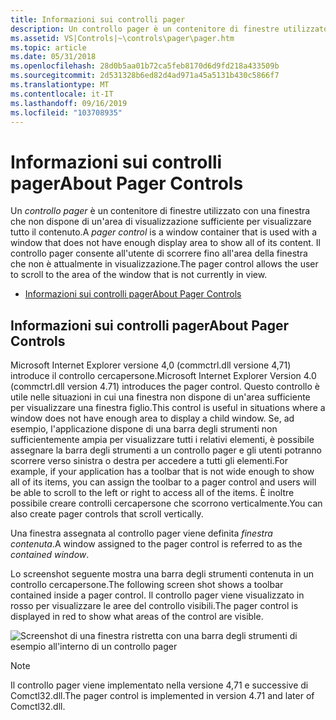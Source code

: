 ```yaml
---
title: Informazioni sui controlli pager
description: Un controllo pager è un contenitore di finestre utilizzato con una finestra che non dispone di un'area di visualizzazione sufficiente per visualizzare tutto il contenuto.
ms.assetid: VS|Controls|~\controls\pager\pager.htm
ms.topic: article
ms.date: 05/31/2018
ms.openlocfilehash: 28d0b5aa01b72ca5feb8170d6d9fd218a433509b
ms.sourcegitcommit: 2d531328b6ed82d4ad971a45a5131b430c5866f7
ms.translationtype: MT
ms.contentlocale: it-IT
ms.lasthandoff: 09/16/2019
ms.locfileid: "103708935"
---
```

# <a name="about-pager-controls"></a><span data-ttu-id="a11f8-103">Informazioni sui controlli pager</span><span class="sxs-lookup"><span data-stu-id="a11f8-103">About Pager Controls</span></span>

<span data-ttu-id="a11f8-104">Un *controllo pager* è un contenitore di finestre utilizzato con una finestra che non dispone di un'area di visualizzazione sufficiente per visualizzare tutto il contenuto.</span><span class="sxs-lookup"><span data-stu-id="a11f8-104">A *pager control* is a window container that is used with a window that does not have enough display area to show all of its content.</span></span> <span data-ttu-id="a11f8-105">Il controllo pager consente all'utente di scorrere fino all'area della finestra che non è attualmente in visualizzazione.</span><span class="sxs-lookup"><span data-stu-id="a11f8-105">The pager control allows the user to scroll to the area of the window that is not currently in view.</span></span>

-   [<span data-ttu-id="a11f8-106">Informazioni sui controlli pager</span><span class="sxs-lookup"><span data-stu-id="a11f8-106">About Pager Controls</span></span>](#about-pager-controls)

## <a name="about-pager-controls"></a><span data-ttu-id="a11f8-107">Informazioni sui controlli pager</span><span class="sxs-lookup"><span data-stu-id="a11f8-107">About Pager Controls</span></span>

<span data-ttu-id="a11f8-108">Microsoft Internet Explorer versione 4,0 (commctrl.dll versione 4,71) introduce il controllo cercapersone.</span><span class="sxs-lookup"><span data-stu-id="a11f8-108">Microsoft Internet Explorer Version 4.0 (commctrl.dll version 4.71) introduces the pager control.</span></span> <span data-ttu-id="a11f8-109">Questo controllo è utile nelle situazioni in cui una finestra non dispone di un'area sufficiente per visualizzare una finestra figlio.</span><span class="sxs-lookup"><span data-stu-id="a11f8-109">This control is useful in situations where a window does not have enough area to display a child window.</span></span> <span data-ttu-id="a11f8-110">Se, ad esempio, l'applicazione dispone di una barra degli strumenti non sufficientemente ampia per visualizzare tutti i relativi elementi, è possibile assegnare la barra degli strumenti a un controllo pager e gli utenti potranno scorrere verso sinistra o destra per accedere a tutti gli elementi.</span><span class="sxs-lookup"><span data-stu-id="a11f8-110">For example, if your application has a toolbar that is not wide enough to show all of its items, you can assign the toolbar to a pager control and users will be able to scroll to the left or right to access all of the items.</span></span> <span data-ttu-id="a11f8-111">È inoltre possibile creare controlli cercapersone che scorrono verticalmente.</span><span class="sxs-lookup"><span data-stu-id="a11f8-111">You can also create pager controls that scroll vertically.</span></span>

<span data-ttu-id="a11f8-112">Una finestra assegnata al controllo pager viene definita *finestra contenuta*.</span><span class="sxs-lookup"><span data-stu-id="a11f8-112">A window assigned to the pager control is referred to as the *contained window*.</span></span>

<span data-ttu-id="a11f8-113">Lo screenshot seguente mostra una barra degli strumenti contenuta in un controllo cercapersone.</span><span class="sxs-lookup"><span data-stu-id="a11f8-113">The following screen shot shows a toolbar contained inside a pager control.</span></span> <span data-ttu-id="a11f8-114">Il controllo pager viene visualizzato in rosso per visualizzare le aree del controllo visibili.</span><span class="sxs-lookup"><span data-stu-id="a11f8-114">The pager control is displayed in red to show what areas of the control are visible.</span></span>

![Screenshot di una finestra ristretta con una barra degli strumenti di esempio all'interno di un controllo pager](images/pager.jpg)

> [!Note]  
> <span data-ttu-id="a11f8-116">Il controllo pager viene implementato nella versione 4,71 e successive di Comctl32.dll.</span><span class="sxs-lookup"><span data-stu-id="a11f8-116">The pager control is implemented in version 4.71 and later of Comctl32.dll.</span></span>

 

 

 




